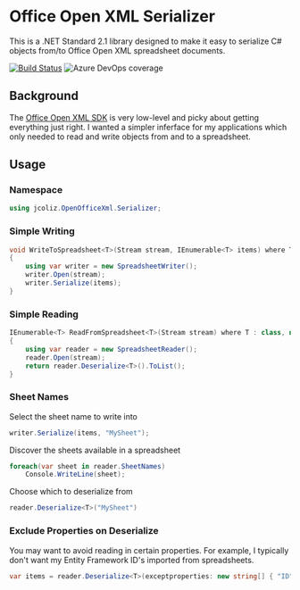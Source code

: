 # Office Open XML Serializer

This is a .NET Standard 2.1 library designed to make it easy to serialize C# objects from/to Office Open XML spreadsheet documents.

[![Build Status](https://jcoliz.visualstudio.com/OfficeOpenXMLEasy/_apis/build/status/jcoliz.OfficeOpenXMLEasy?branchName=main)](https://jcoliz.visualstudio.com/OfficeOpenXMLEasy/_build/latest?definitionId=23&branchName=main) ![Azure DevOps coverage](https://img.shields.io/azure-devops/coverage/jcoliz/OfficeOpenXMLEasy/23)

## Background

The [Office Open XML SDK](https://github.com/OfficeDev/Open-XML-SDK) is very low-level and picky about getting everything just right. I wanted a simpler inferface for my
applications which only needed to read and write objects from and to a spreadsheet.

## Usage

### Namespace

```c#
using jcoliz.OpenOfficeXml.Serializer;
```

### Simple Writing

```c#
void WriteToSpreadsheet<T>(Stream stream, IEnumerable<T> items) where T: class
{
    using var writer = new SpreadsheetWriter();
    writer.Open(stream);
    writer.Serialize(items);
}
```

### Simple Reading

```c#
IEnumerable<T> ReadFromSpreadsheet<T>(Stream stream) where T : class, new()
{
    using var reader = new SpreadsheetReader();
    reader.Open(stream);
    return reader.Deserialize<T>().ToList();
}
```

### Sheet Names

Select the sheet name to write into

```c#
writer.Serialize(items, "MySheet");
```

Discover the sheets available in a spreadsheet

```c#
foreach(var sheet in reader.SheetNames)
    Console.WriteLine(sheet);
```

Choose which to deserialize from

```c#
reader.Deserialize<T>("MySheet")
```

### Exclude Properties on Deserialize

You may want to avoid reading in certain properties. For example, I typically don't want my Entity Framework ID's
imported from spreadsheets.

```c#
var items = reader.Deserialize<T>(exceptproperties: new string[] { "ID" });
```